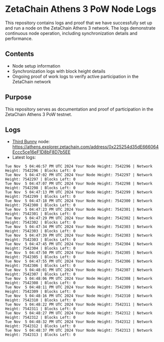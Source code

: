 # ZetaChain Athens 3 PoW Node Logs
This repository contains logs and proof that we have successfully set up and run a node on the ZetaChain Athens 3 network. The logs demonstrate continuous node operation, including synchronization details and performance.

## Contents
- Node setup information
- Synchronization logs with block height details
- Ongoing proof of work logs to verify active participation in the ZetaChain network

## Purpose
This repository serves as documentation and proof of participation in the ZetaChain Athens 3 PoW testnet.

## Logs

- [Third Bunny](https://thirdbunny.xyz/) node: https://athens.explorer.zetachain.com/address/0x225254d35dE666064Eccc5ce16eF1D8bF8D7b5EE
- Latest logs:
```
Tue Nov  5 04:46:57 PM UTC 2024 Your Node Height: 7542296 | Network Height: 7542296 | Blocks Left: 0
Tue Nov  5 04:47:02 PM UTC 2024 Your Node Height: 7542297 | Network Height: 7542297 | Blocks Left: 0
Tue Nov  5 04:47:07 PM UTC 2024 Your Node Height: 7542298 | Network Height: 7542298 | Blocks Left: 0
Tue Nov  5 04:47:13 PM UTC 2024 Your Node Height: 7542299 | Network Height: 7542299 | Blocks Left: 0
Tue Nov  5 04:47:18 PM UTC 2024 Your Node Height: 7542300 | Network Height: 7542300 | Blocks Left: 0
Tue Nov  5 04:47:23 PM UTC 2024 Your Node Height: 7542301 | Network Height: 7542301 | Blocks Left: 0
Tue Nov  5 04:47:29 PM UTC 2024 Your Node Height: 7542302 | Network Height: 7542302 | Blocks Left: 0
Tue Nov  5 04:47:34 PM UTC 2024 Your Node Height: 7542303 | Network Height: 7542303 | Blocks Left: 0
Tue Nov  5 04:47:39 PM UTC 2024 Your Node Height: 7542303 | Network Height: 7542303 | Blocks Left: 0
Tue Nov  5 04:47:45 PM UTC 2024 Your Node Height: 7542304 | Network Height: 7542304 | Blocks Left: 0
Tue Nov  5 04:47:50 PM UTC 2024 Your Node Height: 7542305 | Network Height: 7542305 | Blocks Left: 0
Tue Nov  5 04:47:55 PM UTC 2024 Your Node Height: 7542306 | Network Height: 7542306 | Blocks Left: 0
Tue Nov  5 04:48:01 PM UTC 2024 Your Node Height: 7542307 | Network Height: 7542307 | Blocks Left: 0
Tue Nov  5 04:48:06 PM UTC 2024 Your Node Height: 7542308 | Network Height: 7542308 | Blocks Left: 0
Tue Nov  5 04:48:11 PM UTC 2024 Your Node Height: 7542309 | Network Height: 7542309 | Blocks Left: 0
Tue Nov  5 04:48:16 PM UTC 2024 Your Node Height: 7542310 | Network Height: 7542310 | Blocks Left: 0
Tue Nov  5 04:48:22 PM UTC 2024 Your Node Height: 7542311 | Network Height: 7542311 | Blocks Left: 0
Tue Nov  5 04:48:27 PM UTC 2024 Your Node Height: 7542312 | Network Height: 7542312 | Blocks Left: 0
Tue Nov  5 04:48:32 PM UTC 2024 Your Node Height: 7542312 | Network Height: 7542312 | Blocks Left: 0
Tue Nov  5 04:48:37 PM UTC 2024 Your Node Height: 7542313 | Network Height: 7542313 | Blocks Left: 0
```

